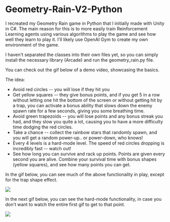 # Geometry-Rain-V2-Python
I recreated my Geometry Rain game in Python that I initially made with Unity in C#.  The main reason for this is to more easily train Reinforcement Learning agents using various algorithms to play the game and see how well they learn to play it.  I'll likely use OpenAI Gym to create my own environment of the game.

I haven't separated the classes into their own files yet, so you can simply install the necessary library (Arcade) and run the geometry_rain.py file.

You can check out the gif below of a demo video, showcasing the basics.

The idea:
- Avoid red circles -- you will lose if they hit you
- Get yellow squares -- they give bonus points, and if you get 5 in a row without letting one hit the bottom of the screen or without getting hit by a trap, you can activate a bonus ability that slows down the enemy spawn rate for a few seconds, giving you some breathing time.
- Avoid green trapezoids -- you will lose points and any bonus streak you had, and they slow you quite a lot, causing you to have a more difficulty time dodging the red circles.
- Take a chance -- collect the rainbow stars that randomly spawn, and you will get a random power-up.. or power-down, who knows!
- Every 4 levels is a hard-mode level.  The speed of red circles dropping is incredibly fast -- watch out!
- See how long you can survive and rack up points.  Points are given every second you are alive.  Combine your survival time with bonus shapes (yellow squares), and see how many points you can get.

In the gif below, you can see much of the above functionality in play, except for the trap shape effect.

![](geometry_rain_demo_gif.gif)


In the next gif below, you can see the hard-mode functionality, in case you don't want to watch the entire first gif to get to that point.

![](geometry_rain_hardmode_gif.gif)
